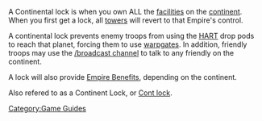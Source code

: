 A Continental lock is when you own ALL the
[facilities](facilities.md) on the
[continent](continent.md). When you first get a lock, all
[towers](towers.md) will revert to that Empire's control.

A continental lock prevents enemy troops from using the
[HART](HART.md) drop pods to reach that planet, forcing them to
use [warpgates](warpgate.md). In addition, friendly troops may
use the [/broadcast channel](In-Game_Commands.md) to talk to any
friendly on the continent.

A lock will also provide [Empire Benefits](Empire_Benefit.md),
depending on the continent.

Also refered to as a Continent Lock, or [Cont
lock](Acronyms_and_Slang.md).

[Category:Game Guides](Category:Game_Guides.md)
